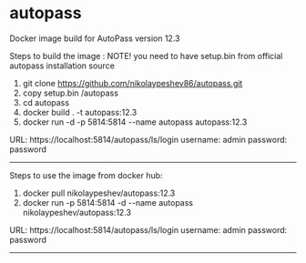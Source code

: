 # autopass
Docker image build for AutoPass version 12.3


Steps to build the image :
NOTE! you need to have setup.bin from official autopass installation source
1. git clone https://github.com/nikolaypeshev86/autopass.git
2. copy setup.bin /autopass
3. cd autopass
4. docker build . -t autopass:12.3
5. docker run -d -p 5814:5814 --name autopass autopass:12.3

URL: https://localhost:5814/autopass/ls/login
username: admin
password: password

----------------------------------------------------------
Steps to use the image from docker hub:

1. docker pull nikolaypeshev/autopass:12.3
2. docker run -p 5814:5814 -d --name autopass nikolaypeshev/autopass:12.3

URL: https://localhost:5814/autopass/ls/login
username: admin
password: password

----------------------------------------------------------

